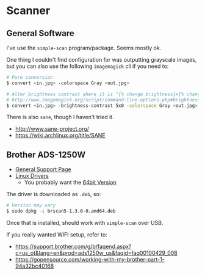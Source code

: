 # Scanner

## General Software

I've use the `simple-scan` program/package. Seems mostly ok.

One thing I couldn't find configuration for was outputting grayscale images, but you can also use the following `imagemagick` cli if you need to:

```sh
# Pure conversion
$ convert <in.jpg> -colorspace Gray <out.jpg>

# Alter brightness contrast where it is "{% change brightness}x{% change constrast}
# http://www.imagemagick.org/script/command-line-options.php#brightness-contrast
$ convert <in.jpg> -brightness-contrast 5x0 -colorspace Gray <out.jpg>
```

There is also `sane`, though I haven't tried it.

* <http://www.sane-project.org/>
* <https://wiki.archlinux.org/title/SANE>

## Brother ADS-1250W

* [General Support Page](https://support.brother.com/g/b/producttop.aspx?c=us&lang=en&prod=ads1250w_us)
* [Linux Drivers](https://support.brother.com/g/b/downloadlist.aspx?c=us&lang=en&prod=ads1250w_us&os=128)
    * You probably want the [64bit Version](https://support.brother.com/g/b/downloadend.aspx?c=us&lang=en&prod=ads1250w_us&os=128&dlid=dlf104033_000&flang=4&type3=566)

The driver is downloaded as `.deb`, so:

```sh
# Version may vary
$ sudo dpkg -i brscan5-1.3.0-0.amd64.deb
```

Once that is installed, should work with `simple-scan` over USB.


If you really wanted WIFI setup, refer to:

* <https://support.brother.com/g/b/faqend.aspx?c=us_ot&lang=en&prod=ads1250w_us&faqid=faq00100429_008>
* <https://gopensource.com/working-with-my-brother-part-1-94a32bc40168>









